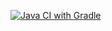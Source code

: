 [![Java CI with Gradle](https://github.com/msuxodolov/PageObject/actions/workflows/gradle.yml/badge.svg)](https://github.com/msuxodolov/PageObject/actions/workflows/gradle.yml)